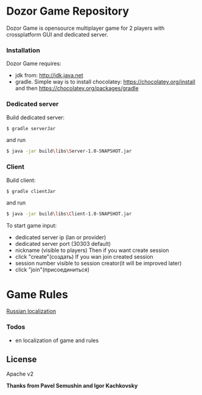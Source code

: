 # Dozor Game Repository

Dozor Game is opensource multiplayer game for 2 players with crossplatform GUI and dedicated server.

### Installation
 Dozor Game requires:
  - jdk from: http://jdk.java.net
  - gradle. Simple way is to install chocolatey: https://chocolatey.org/install and then https://chocolatey.org/packages/gradle
### Dedicated server
Build dedicated server:
```sh
$ gradle serverJar
```
and run
```sh
$ java -jar build\libs\Server-1.0-SNAPSHOT.jar
```
### Client
Build client:
```sh
$ gradle clientJar
```
and run
```sh
$ java -jar build\libs\Client-1.0-SNAPSHOT.jar
```
To start game input:
  - dedicated server ip (lan or provider)
  - dedicated server port (30303 default)
  - nickname (visible to players)
Then if you want create session  
  - click "create"(создать)
If you wan join created session
  - session number visible to session creator(it will be improved later)
  - click "join"(присоединиться)

# Game Rules
[Russian localization](game_rules/ru/determenistic_dozor_game_rules.pdf)

### Todos

 - en localization of game and rules

License
----

Apache v2


**Thanks from Pavel Semushin and Igor Kachkovsky**

[//]: # (Thanks from Pavel Semushin and Igor Kachkovsky)


   [git-repo-url]: <https://github.com/kachkovsky/dozorgame.git>
